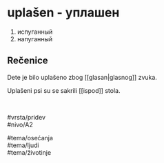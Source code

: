 # uplašen - уплашен

1. испуганный  
2. напуганный

## Rečenice

Dete je bilo uplašeno zbog [[glasan|glasnog]] zvuka.

Uplašeni psi su se sakrili [[ispod]] stola.

<br>

#vrsta/pridev  
#nivo/A2  

#tema/osеćanja  
#tema/ljudi  
#tema/životinje
